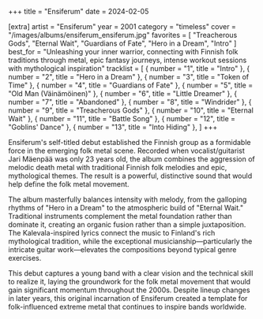 +++
title = "Ensiferum"
date = 2024-02-05

[extra]
artist = "Ensiferum"
year = 2001
category = "timeless"
cover = "/images/albums/ensiferum_ensiferum.jpg"
favorites = [
    "Treacherous Gods",
    "Eternal Wait",
    "Guardians of Fate",
    "Hero in a Dream",
    "Intro"
]
best_for = "Unleashing your inner warrior, connecting with Finnish folk traditions through metal, epic fantasy journeys, intense workout sessions with mythological inspiration"
tracklist = [
    { number = "1", title = "Intro" },
    { number = "2", title = "Hero in a Dream" },
    { number = "3", title = "Token of Time" },
    { number = "4", title = "Guardians of Fate" },
    { number = "5", title = "Old Man (Väinämöinen)" },
    { number = "6", title = "Little Dreamer" },
    { number = "7", title = "Abandoned" },
    { number = "8", title = "Windrider" },
    { number = "9", title = "Treacherous Gods" },
    { number = "10", title = "Eternal Wait" },
    { number = "11", title = "Battle Song" },
    { number = "12", title = "Goblins' Dance" },
    { number = "13", title = "Into Hiding" },
]
+++

Ensiferum's self-titled debut established the Finnish group as a formidable force in the emerging folk metal scene. Recorded when vocalist/guitarist Jari Mäenpää was only 23 years old, the album combines the aggression of melodic death metal with traditional Finnish folk melodies and epic, mythological themes. The result is a powerful, distinctive sound that would help define the folk metal movement.

The album masterfully balances intensity with melody, from the galloping rhythms of "Hero in a Dream" to the atmospheric build of "Eternal Wait." Traditional instruments complement the metal foundation rather than dominate it, creating an organic fusion rather than a simple juxtaposition. The Kalevala-inspired lyrics connect the music to Finland's rich mythological tradition, while the exceptional musicianship—particularly the intricate guitar work—elevates the compositions beyond typical genre exercises.

This debut captures a young band with a clear vision and the technical skill to realize it, laying the groundwork for the folk metal movement that would gain significant momentum throughout the 2000s. Despite lineup changes in later years, this original incarnation of Ensiferum created a template for folk-influenced extreme metal that continues to inspire bands worldwide.